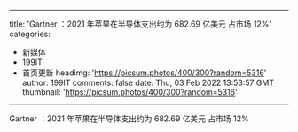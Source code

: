 
---
title: 'Gartner ：2021 年苹果在半导体支出约为 682.69 亿美元  占市场 12%'
categories: 
 - 新媒体
 - 199IT
 - 首页更新
headimg: 'https://picsum.photos/400/300?random=5316'
author: 199IT
comments: false
date: Thu, 03 Feb 2022 13:53:57 GMT
thumbnail: 'https://picsum.photos/400/300?random=5316'
---

<div>   
Gartner ：2021 年苹果在半导体支出约为 682.69 亿美元  占市场 12%  
</div>
            